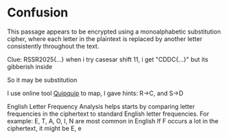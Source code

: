 # Confusion
This passage appears to be encrypted using a monoalphabetic substitution cipher, where each letter in the plaintext is replaced by another letter consistently throughout the text.

Clue: RSSR2025{...} when i try casesar shift 11, i get "CDDC{...}" but its gibberish inside

So it may be substitution

I use online tool [Quipquip](quipquip.com) to map, I gave hints: R->C, and S->D

English Letter Frequency Analysis helps
starts by comparing letter frequencies in the ciphertext to standard English letter frequencies. For example:
E, T, A, O, I, N are most common in English
If F occurs a lot in the ciphertext, it might be E, e